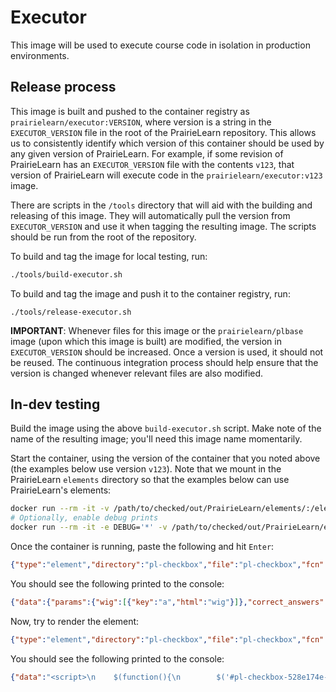 # Executor

This image will be used to execute course code in isolation in production environments.

## Release process

This image is built and pushed to the container registry as `prairielearn/executor:VERSION`, where version is a string in the `EXECUTOR_VERSION` file in the root of the PrairieLearn repository. This allows us to consistently identify which version of this container should be used by any given version of PrairieLearn. For example, if some revision of PrairieLearn has an `EXECUTOR_VERSION` file with the contents `v123`, that version of PrairieLearn will execute code in the `prairielearn/executor:v123` image.

There are scripts in the `/tools` directory that will aid with the building and releasing of this image. They will automatically pull the version from `EXECUTOR_VERSION` and use it when tagging the resulting image. The scripts should be run from the root of the repository.

To build and tag the image for local testing, run:

```sh
./tools/build-executor.sh
```

To build and tag the image and push it to the container registry, run:

```
./tools/release-executor.sh
```

**IMPORTANT**: Whenever files for this image or the `prairielearn/plbase` image (upon which this image is built) are modified, the version in `EXECUTOR_VERSION` should be increased. Once a version is used, it should not be reused. The continuous integration process should help ensure that the version is changed whenever relevant files are also modified.

## In-dev testing

Build the image using the above `build-executor.sh` script. Make note of the name of the resulting image; you'll need this image name momentarily.

Start the container, using the version of the container that you noted above (the examples below use version `v123`). Note that we mount in the PrairieLearn `elements` directory so that the examples below can use PrairieLearn's elements:

```sh
docker run --rm -it -v /path/to/checked/out/PrairieLearn/elements/:/elements/ prairielearn/executor:v123
# Optionally, enable debug prints
docker run --rm -it -e DEBUG='*' -v /path/to/checked/out/PrairieLearn/elements/:/elements/ prairielearn/executor:v123
```

Once the container is running, paste the following and hit `Enter`:

```json
{"type":"element","directory":"pl-checkbox","file":"pl-checkbox","fcn":"prepare","args":["<pl-checkbox answers-name=\"ans\"><pl-answer correct=\"true\">correct</pl-answer></pl-checkbox>",{"params":{},"correct_answers":{}}]}
```

You should see the following printed to the console:

```json
{"data":{"params":{"wig":[{"key":"a","html":"wig"}]},"correct_answers":{"wig":[{"key":"a","html":"wig"}]}},"output":"","functionMissing":false}
```

Now, try to render the element:

```json
{"type":"element","directory":"pl-checkbox","file":"pl-checkbox","fcn":"render","args":["<pl-checkbox answers-name=\"ans\"><pl-answer correct=\"true\">correct</pl-answer></pl-checkbox>",{"editable":true,"params":{},"correct_answers":{},"submitted_answers":{},"panel":"question","partial_scoress":{}}]}
```

You should see the following printed to the console:

```json
{"data":"<script>\n    $(function(){\n        $('#pl-checkbox-528e174e-1589-4810-aa56-ae752717e777 [data-toggle=\"popover\"]').popover({\n            sanitize: false,\n            container: 'body',\n            template: '<div class=\"popover pl-checkbox-popover\" role=\"tooltip\"><div class=\"arrow\"></div><h3 class=\"popover-header\"></h3><div class=\"popover-body\"></div></div>',\n        });\n    });\n</script>\n\n\n<div class=\"d-block\">\n\n\n\n<span class=\"form-inline\">\n    <span id=\"pl-checkbox-528e174e-1589-4810-aa56-ae752717e777\" class=\"input-group pl-checkbox\">\n        <span> <small class=\"form-text text-muted\">Select all possible options that apply.</small> </span>\n        <span class=\"btn btn-sm \" role=\"button\" data-toggle=\"popover\" data-html=\"true\" title=\"Checkbox\" data-content=\"You must select at least one option. You will receive a score of 100% if you select all options that are true and no options that are false. Otherwise, you will receive a score of 0%.\" data-placement=\"auto\" data-trigger=\"focus\" tabindex=\"0\">\n            <i class=\"fa fa-question-circle\" aria-hidden=\"true\"></i>\n        </span>\n    </span>\n</span>\n\n\n\n\n\n\n</div>","output":"","functionMissing":false}
```
